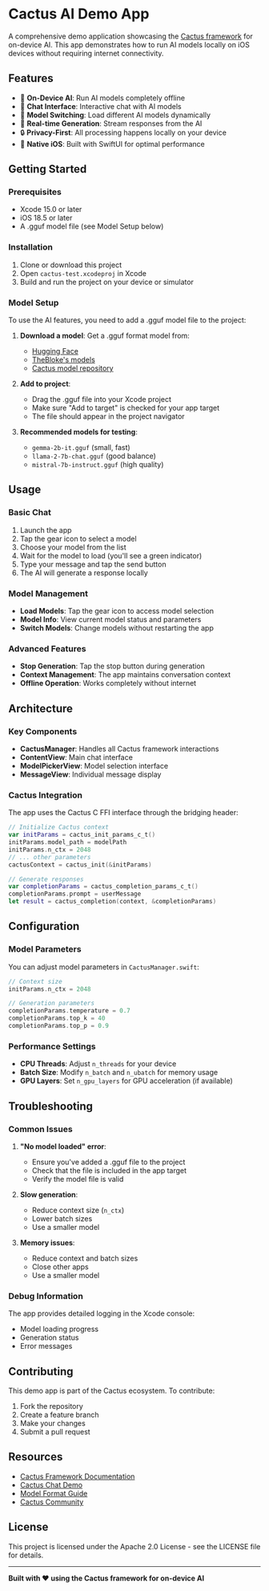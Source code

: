 # Cactus AI Demo App

A comprehensive demo application showcasing the [Cactus framework](https://github.com/cactus-compute) for on-device AI. This app demonstrates how to run AI models locally on iOS devices without requiring internet connectivity.

## Features

- 🤖 **On-Device AI**: Run AI models completely offline
- 💬 **Chat Interface**: Interactive chat with AI models
- 🔄 **Model Switching**: Load different AI models dynamically
- 🚀 **Real-time Generation**: Stream responses from the AI
- 🔒 **Privacy-First**: All processing happens locally on your device
- 📱 **Native iOS**: Built with SwiftUI for optimal performance

## Getting Started

### Prerequisites

- Xcode 15.0 or later
- iOS 18.5 or later
- A .gguf model file (see Model Setup below)

### Installation

1. Clone or download this project
2. Open `cactus-test.xcodeproj` in Xcode
3. Build and run the project on your device or simulator

### Model Setup

To use the AI features, you need to add a .gguf model file to the project:

1. **Download a model**: Get a .gguf format model from:
   - [Hugging Face](https://huggingface.co/models?search=gguf)
   - [TheBloke's models](https://huggingface.co/TheBloke)
   - [Cactus model repository](https://github.com/cactus-compute)

2. **Add to project**:
   - Drag the .gguf file into your Xcode project
   - Make sure "Add to target" is checked for your app target
   - The file should appear in the project navigator

3. **Recommended models for testing**:
   - `gemma-2b-it.gguf` (small, fast)
   - `llama-2-7b-chat.gguf` (good balance)
   - `mistral-7b-instruct.gguf` (high quality)

## Usage

### Basic Chat

1. Launch the app
2. Tap the gear icon to select a model
3. Choose your model from the list
4. Wait for the model to load (you'll see a green indicator)
5. Type your message and tap the send button
6. The AI will generate a response locally

### Model Management

- **Load Models**: Tap the gear icon to access model selection
- **Model Info**: View current model status and parameters
- **Switch Models**: Change models without restarting the app

### Advanced Features

- **Stop Generation**: Tap the stop button during generation
- **Context Management**: The app maintains conversation context
- **Offline Operation**: Works completely without internet

## Architecture

### Key Components

- **CactusManager**: Handles all Cactus framework interactions
- **ContentView**: Main chat interface
- **ModelPickerView**: Model selection interface
- **MessageView**: Individual message display

### Cactus Integration

The app uses the Cactus C FFI interface through the bridging header:

```swift
// Initialize Cactus context
var initParams = cactus_init_params_c_t()
initParams.model_path = modelPath
initParams.n_ctx = 2048
// ... other parameters
cactusContext = cactus_init(&initParams)

// Generate responses
var completionParams = cactus_completion_params_c_t()
completionParams.prompt = userMessage
let result = cactus_completion(context, &completionParams)
```

## Configuration

### Model Parameters

You can adjust model parameters in `CactusManager.swift`:

```swift
// Context size
initParams.n_ctx = 2048

// Generation parameters
completionParams.temperature = 0.7
completionParams.top_k = 40
completionParams.top_p = 0.9
```

### Performance Settings

- **CPU Threads**: Adjust `n_threads` for your device
- **Batch Size**: Modify `n_batch` and `n_ubatch` for memory usage
- **GPU Layers**: Set `n_gpu_layers` for GPU acceleration (if available)

## Troubleshooting

### Common Issues

1. **"No model loaded" error**:
   - Ensure you've added a .gguf file to the project
   - Check that the file is included in the app target
   - Verify the model file is valid

2. **Slow generation**:
   - Reduce context size (`n_ctx`)
   - Lower batch sizes
   - Use a smaller model

3. **Memory issues**:
   - Reduce context and batch sizes
   - Close other apps
   - Use a smaller model

### Debug Information

The app provides detailed logging in the Xcode console:
- Model loading progress
- Generation status
- Error messages

## Contributing

This demo app is part of the Cactus ecosystem. To contribute:

1. Fork the repository
2. Create a feature branch
3. Make your changes
4. Submit a pull request

## Resources

- [Cactus Framework Documentation](https://github.com/cactus-compute/cactus)
- [Cactus Chat Demo](https://github.com/cactus-compute/demo-cactus-chat)
- [Model Format Guide](https://github.com/ggerganov/ggml)
- [Cactus Community](https://discord.gg/cactus-compute)

## License

This project is licensed under the Apache 2.0 License - see the LICENSE file for details.

---

**Built with ❤️ using the Cactus framework for on-device AI** 